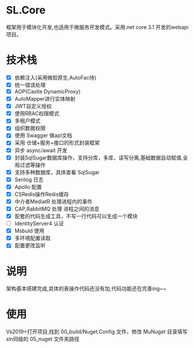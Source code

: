 # SL.Core
框架用于模块化开发,也适用于微服务开发模式。采用.net core 3.1 开发的webapi项目。

# 技术栈
- [x] 依赖注入(采用微软原生,AutoFac待)
- [x] 统一错误处理
- [x] AOP(Castle DynamicProxy)
- [x] AutoMapper进行实体映射
- [x] JWT自定义授权
- [x] 使用RBAC权限模式
- [x] 多租户模式
- [x] 组织数据权限
- [x] 使用 Swagger 做api文档
- [x] 采用 仓储+服务+接口的形式封装框架
- [x] 异步 async/await 开发
- [x] 封装SqlSugar数据库操作，支持分库，多库，读写分离,基础数据自动赋值,全局过滤等操作
- [x] 支持多种数据库，具体查看 SqlSugar
- [x] Serilog 日志
- [x] Apollo 配置
- [x] CSRedis操作Redis缓存
- [x] 中介者MediatR 处理进程内的事件
- [x] CAP,RabbitMQ 处理 进程之间的消息
- [x] 配套的代码生成工具，不写一行代码可以生成一个模块
- [ ] IdentityServer4 认证
- [x] Msbuld 使用
- [x] 多环境配置读取
- [x] 配置更改监听 

# 说明
架构基本搭建完成,具体的表操作代码还没有加,代码功能还在完善ing~~

# 使用
Vs2019+打开项目,找到 00_build/Nuget.Config 文件，修改 MuNuget  目录填写 sln同级的 05_nuget 文件夹路径
